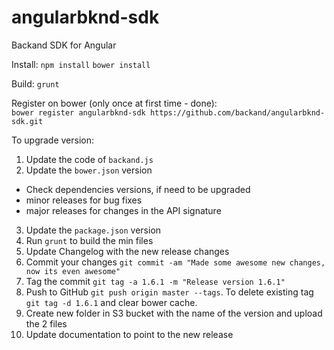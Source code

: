 # angularbknd-sdk
Backand SDK for Angular

Install:
`npm install`
`bower install`

Build:
`grunt`

Register on bower (only once at first time - done):  
`bower register angularbknd-sdk https://github.com/backand/angularbknd-sdk.git`

To upgrade version:

1. Update the code of `backand.js`
2. Update the `bower.json` version
  * Check dependencies versions, if need to be upgraded
  * minor releases for bug fixes
  * major releases for changes in the API signature
3. Update the `package.json` version
4. Run `grunt` to build the min files
5. Update Changelog with the new release changes
6. Commit your changes `git commit -am "Made some awesome new changes, now its even awesome"`
7. Tag the commit `git tag -a 1.6.1 -m "Release version 1.6.1"`
8. Push to GitHub `git push origin master --tags`. To delete existing tag `git tag -d 1.6.1` and clear bower cache.
9. Create new folder in S3 bucket with the name of the version and upload the 2 files
10. Update documentation to point to the new release
